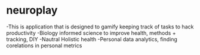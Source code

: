 # neuroplay

-This is application that is designed to gamify keeping track of tasks to hack productivity
-Biology informed science to improve health, methods + tracking, DIY
-Nautral Holistic health
-Personal data analytics, finding corelations in personal metrics

